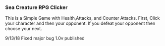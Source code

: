 ### Sea Creature RPG Clicker
This is a Simple Game with Health,Attacks, and Counter Attacks.
First, Click your character and then your opponent.
If you defeat your opponent then choose your next.

9/13/18
Fixed major bug 
1.0v published


